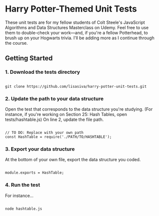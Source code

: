 # Harry Potter-Themed Unit Tests

These unit tests are for my fellow students of Colt Steele's JavaScript Algorithms and Data Structures Masterclass on Udemy. Feel free to use them to double-check your work—and, if you're a fellow Potterhead, to brush up on your Hogwarts trivia. I'll be adding more as I continue through the course.


## Getting Started


### 1. Download the tests directory

```

git clone https://github.com/lisasiva/harry-potter-unit-tests.git

```


### 2. Update the path to your data structure

Open the test that corresponds to the data structure you're studying. (For instance, if you're working on Section 25: Hash Tables, open tests/hashtable.js) On line 2, update the file path.

```

// TO DO: Replace with your own path
const HashTable = require('./PATH/TO/HASHTABLE');

```

### 3. Export your data structure

At the bottom of your own file, export the data structure you coded.

```

module.exports = HashTable;

```

### 4. Run the test

For instance...

```

node hashtable.js

```
